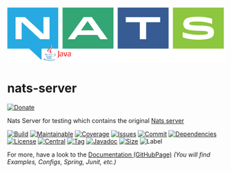 ![logo](src/test/resources/nats-java.png)

# nats-server

[![Donate](https://img.shields.io/badge/Donate-PayPal-green.svg)](https://www.paypal.com/donate/?hosted_button_id=HFHFUT3G6TZF6)

Nats Server for testing which contains the original [Nats server](https://github.com/nats-io/nats-server)

[![Build][build_shield]][build_link]
[![Maintainable][maintainable_shield]][maintainable_link]
[![Coverage][coverage_shield]][coverage_link]
[![Issues][issues_shield]][issues_link]
[![Commit][commit_shield]][commit_link]
[![Dependencies][dependency_shield]][dependency_link]
[![License][license_shield]][license_link]
[![Central][central_shield]][central_link]
[![Tag][tag_shield]][tag_link]
[![Javadoc][javadoc_shield]][javadoc_link]
[![Size][size_shield]][size_shield]
![Label][label_shield]

[build_shield]: https://github.com/YunaBraska/nats-server/workflows/JAVA_CI/badge.svg
[build_link]: https://github.com/YunaBraska/nats-server/actions?query=workflow%3AJAVA_CI
[maintainable_shield]: https://img.shields.io/codeclimate/maintainability/YunaBraska/nats-server?style=flat-square
[maintainable_link]: https://codeclimate.com/github/YunaBraska/nats-server/maintainability
[coverage_shield]: https://img.shields.io/codeclimate/coverage/YunaBraska/nats-server?style=flat-square
[coverage_link]: https://codeclimate.com/github/YunaBraska/nats-server/test_coverage
[issues_shield]: https://img.shields.io/github/issues/YunaBraska/nats-server?style=flat-square
[issues_link]: https://github.com/YunaBraska/nats-server/commits/main
[commit_shield]: https://img.shields.io/github/last-commit/YunaBraska/nats-server?style=flat-square
[commit_link]: https://github.com/YunaBraska/nats-server/issues
[license_shield]: https://img.shields.io/github/license/YunaBraska/nats-server?style=flat-square
[license_link]: https://github.com/YunaBraska/nats-server/blob/main/LICENSE
[dependency_shield]: https://img.shields.io/librariesio/github/YunaBraska/nats-server?style=flat-square
[dependency_link]: https://libraries.io/github/YunaBraska/nats-server
[central_shield]: https://img.shields.io/maven-central/v/berlin.yuna/nats-server?style=flat-square
[central_link]:https://search.maven.org/artifact/berlin.yuna/nats-server
[tag_shield]: https://img.shields.io/github/v/tag/YunaBraska/nats-server?style=flat-square
[tag_link]: https://github.com/YunaBraska/nats-server/releases
[javadoc_shield]: https://javadoc.io/badge2/berlin.yuna/nats-server/javadoc.svg?style=flat-square
[javadoc_link]: https://javadoc.io/doc/berlin.yuna/nats-server
[size_shield]: https://img.shields.io/github/repo-size/YunaBraska/nats-server?style=flat-square
[label_shield]: https://img.shields.io/badge/Yuna-QueenInside-blueviolet?style=flat-square
[gitter_shield]: https://img.shields.io/gitter/room/YunaBraska/nats-server?style=flat-square
[gitter_link]: https://gitter.im/nats-server/Lobby

For more, have a look to the [Documentation (GitHubPage)](https://yunabraska.github.io/nats-server/) *(You will find Examples, Configs, Spring, Junit, etc.)*
